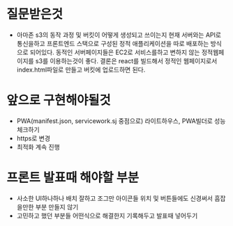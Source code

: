 # 질문받은것
- 아마존 s3의 동작 과정 및 버킷이 어떻게 생성되고 쓰이는지
현재 서버와는 API로 통신을하고 프론트엔드 스택으로 구성된 정적 애플리케이션을 따로 배포하는 방식으로 되어있다.
동적인 서버페이지들은 EC2로 서비스를하고 변하지 않는 정적웹페이지를 s3를 이용하는것이 좋다. 결론은 react를 빌드해서
정적인 웹페이지로서 index.html파일로 만들고 버킷에 업로드하면 된다.

# 앞으로 구현해야될것
- PWA(manifest.json, servicework.sj 중점으로)
  라이트하우스, PWA빌더로 성능체크하기
- https로 변경
- 최적화 계속 진행

# 프론트 발표때 해야할 부분
- 사소한 UI하나하나 배치 잘하고 조그만 아이콘들 위치 및 버튼들에도 신경써서 흠잡을만한 부분 만들지 않기
- 고민하고 했던 부분들 어떤식으로 해결한지 기록해두고 발표때 넣어두기


